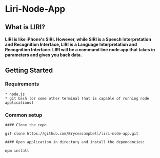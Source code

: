# Liri-Node-App

## What is LIRI?

#### LIRI is like iPhone's SIRI. However, while SIRI is a Speech Interpretation and Recognition Interface, LIRI is a Language Interpretation and Recognition Interface. LIRI will be a command line node app that takes in parameters and gives you back data.

## Getting Started

### Requirements

    * node.js
    * git bash (or some other terminal that is capable of running node applications)

### Common setup

    #### Clone the repo 

`git clone https://github.com/Bryceacampbell/liri-node-app.git`

    #### Open application in directory and install the dependencies:

`npm install`



###